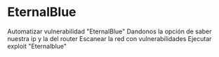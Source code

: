 # EternalBlue
Automatizar vulnerabilidad "EternalBlue"
Dandonos la opción de saber nuestra ip y la del router
Escanear la red con vulnerabilidades
Ejecutar exploit "Eternalblue"
